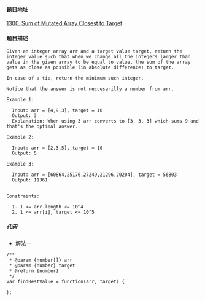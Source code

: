 #### 题目地址
[1300. Sum of Mutated Array Closest to Target](https://leetcode.com/problems/sum-of-mutated-array-closest-to-target/)
#### 题目描述
```
Given an integer array arr and a target value target, return the integer value such that when we change all the integers larger than value in the given array to be equal to value, the sum of the array gets as close as possible (in absolute difference) to target.

In case of a tie, return the minimum such integer.

Notice that the answer is not neccesarilly a number from arr.

Example 1:

  Input: arr = [4,9,3], target = 10
  Output: 3
  Explanation: When using 3 arr converts to [3, 3, 3] which sums 9 and that's the optimal answer.

Example 2:

  Input: arr = [2,3,5], target = 10
  Output: 5

Example 3:

  Input: arr = [60864,25176,27249,21296,20204], target = 56803
  Output: 11361
 

Constraints:

  1. 1 <= arr.length <= 10^4
  2. 1 <= arr[i], target <= 10^5
```

##### 代码

- 解法一
```
/**
 * @param {number[]} arr
 * @param {number} target
 * @return {number}
 */
var findBestValue = function(arr, target) {
    
};
```
